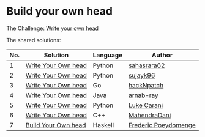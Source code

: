# Build your own head

The Challenge: [Write your own head](https://codingchallenges.fyi/challenges/challenge-head/)

The shared solutions:

| No. | Solution | Language | Author |
|-----|----------|----------|--------|
| 1 | [Write Your Own head](https://github.com/sahasrara62/codingchallenges.fyi/tree/main/head_cc) | Python | [sahasrara62](https://github.com/sahasrara62) |
| 2 | [Write Your Own head](https://github.com/sujayk96/coding_challenges/tree/main/%2333) | Python | [sujayk96](https://github.com/sujayk96) |
| 3 | [Write Your Own head](https://github.com/Hack-N-Patch/CodingChallenges/tree/main/cchead) | Go | [hackNpatch](https://github.com/Hack-N-Patch/) |
| 4 | [Write Your Own head](https://github.com/arnab-ray/coding-challenges/tree/main/src/main/java/org/example/head_command) | Java | [arnab-ray](https://github.com/arnab-ray/) |
| 5 | [Write Your Own head](https://github.com/lwcarani/py-head) | Python | [Luke Carani](https://github.com/lwcarani) |
| 6 | [Write Your Own head](https://github.com/MahendraDani/head) | C++ | [MahendraDani](https://github.com/MahendraDani)
| 7 | [Build Your Own head](https://gitlab.com/dyno64100/coding-challenges/-/tree/Head/Haskell?ref_type=tags) | Haskell | [Frederic Poeydomenge](https://gitlab.com/dyno64100) |
